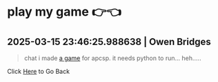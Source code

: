 # play my game 👉👈
## 2025-03-15 23:46:25.988638 \| Owen Bridges 
>  chat i made [a game](https://github.com/owenbridges93/unthemed_incremental) for apcsp. it needs python to run... heh..... 

 Click [Here](../) to Go Back